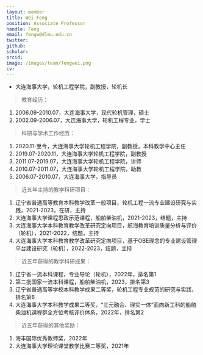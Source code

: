 ```yaml
---
layout: member
title: Wei Feng
position: Associate Professor
handle: Feng
email: fengw@dlmu.edu.cn
twitter: 
github: 
scholar:
orcid: 
image: /images/team/fengwei.png
cv: 
---
```


- 大连海事大学，轮机工程学院，副教授，轮机长

> 教育经历：

1. 2006.09-2010.07，大连海事大学，现代轮机管理，硕士
2. 2002.09-2006.07，大连海事大学，轮机工程专业，学士

> 科研与学术工作经历：

1. 2020.11-至今，大连海事大学轮机工程学院，副教授，本科教学中心主任
2. 2019.07-2020.11，大连海事大学轮机工程学院，副教授
3. 2011.07-2019.07，大连海事大学轮机工程学院，讲师
4. 2010.07-2011.07，大连海事大学轮机工程学院，助教
5. 2006.07-2010.07，大连海事大学，指导员

> 近五年主持的教学科研项目：

1. 辽宁省普通高等教育本科教学改革一般项目，轮机工程一流专业建设研究与实践，2021-2023，在研，主持
2. 大连海事大学课程思政示范课程，船舶柴油机，2021-2023，结题，主持
3. 大连海事大学本科教育教学改革研究定向项目，航海教育培训质量分析与评价（轮机），2021-2022，结题，主持
4. 大连海事大学本科教育教学改革研究定向项目，基于OBE理念的专业建设管理平台建设研究（轮机），2022-2023，结题，主持

> 近五年获得的教学科研成果：

1. 辽宁省一流本科课程，专业导论（轮机），2022年，排名第1
2. 第二批国家一流本科课程，船舶柴油机，2023，排名第3
3. 辽宁省普通高等学校本科教学成果二等奖，轮机工程专业规范的研究与实践，排名第6
4. 大连海事大学本科教学成果二等奖，“三元融合、理实一体”面向新工科的船舶柴油机课程群全方位考核评价体系，2022年，排名第2

>近五年获得的其他奖励：

1. 海丰国际优秀教师奖，2022年
2. 大连海事大学理论课堂教学比赛二等奖，2021年
